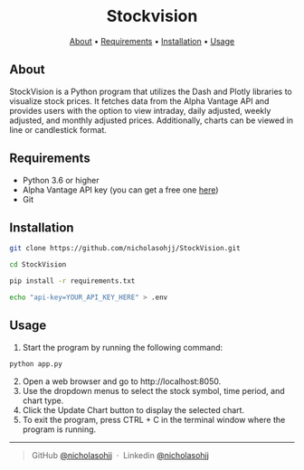 
<h1 align="center">
  <br>
  <br>
    Stockvision
  <br>
</h1>

<p align="center">
  <a href="#about-offcharge">About</a> •
  <a href="#requirements">Requirements</a> •
  <a href="#installation">Installation</a> •
  <a href="#usage">Usage</a>

</p>

## About
StockVision is a Python program that utilizes the Dash and Plotly libraries to visualize stock prices. It fetches data from the Alpha Vantage API and provides users with the option to view intraday, daily adjusted, weekly adjusted, and monthly adjusted prices. Additionally, charts can be viewed in line or candlestick format.

## Requirements
* Python 3.6 or higher
* Alpha Vantage API key (you can get a free one [here](https://www.alphavantage.co/support/#api-key))
* Git

## Installation

```sh
git clone https://github.com/nicholasohjj/StockVision.git

cd StockVision

pip install -r requirements.txt

echo "api-key=YOUR_API_KEY_HERE" > .env
```
## Usage
1. Start the program by running the following command:

```sh
python app.py
```
2. Open a web browser and go to http://localhost:8050.
3. Use the dropdown menus to select the stock symbol, time period, and chart type.
4. Click the Update Chart button to display the selected chart.
5. To exit the program, press CTRL + C in the terminal window where the program is running.
---

> GitHub [@nicholasohjj](https://github.com/nicholasohjj) &nbsp;&middot;&nbsp;
> Linkedin [@nicholasohjj](https://www.linkedin.com/in/nicholasohjj)


